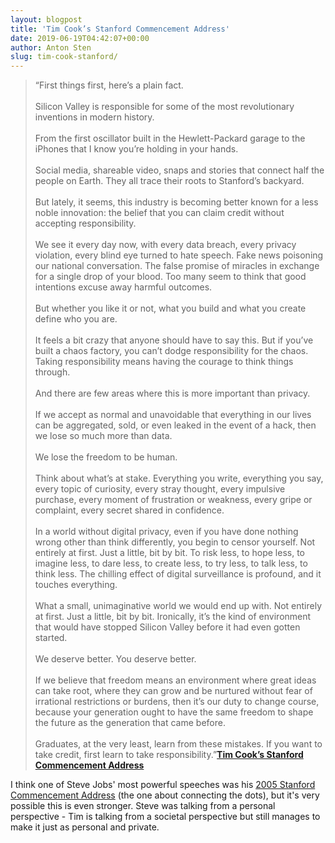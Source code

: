 ```yaml
---
layout: blogpost
title: 'Tim Cook’s Stanford Commencement Address'
date: 2019-06-19T04:42:07+00:00
author: Anton Sten
slug: tim-cook-stanford/
---
```


>“First things first, here’s a plain fact.
<br /><br />
Silicon Valley is responsible for some of the most revolutionary inventions in modern history.
<br /><br />
From the first oscillator built in the Hewlett-Packard garage to the iPhones that I know you’re holding in your hands.
<br /><br />
Social media, shareable video, snaps and stories that connect half the people on Earth. They all trace their roots to Stanford’s backyard.
<br /><br />
But lately, it seems, this industry is becoming better known for a less noble innovation: the belief that you can claim credit without accepting responsibility.
<br /><br />
We see it every day now, with every data breach, every privacy violation, every blind eye turned to hate speech. Fake news poisoning our national conversation. The false promise of miracles in exchange for a single drop of your blood. Too many seem to think that good intentions excuse away harmful outcomes.
<br /><br />
But whether you like it or not, what you build and what you create define who you are.
<br /><br />
It feels a bit crazy that anyone should have to say this. But if you’ve built a chaos factory, you can’t dodge responsibility for the chaos. Taking responsibility means having the courage to think things through.
<br /><br />
And there are few areas where this is more important than privacy.
<br /><br />
If we accept as normal and unavoidable that everything in our lives can be aggregated, sold, or even leaked in the event of a hack, then we lose so much more than data.
<br /><br />
We lose the freedom to be human.
<br /><br />
Think about what’s at stake. Everything you write, everything you say, every topic of curiosity, every stray thought, every impulsive purchase, every moment of frustration or weakness, every gripe or complaint, every secret shared in confidence.
<br /><br />
In a world without digital privacy, even if you have done nothing wrong other than think differently, you begin to censor yourself. Not entirely at first. Just a little, bit by bit. To risk less, to hope less, to imagine less, to dare less, to create less, to try less, to talk less, to think less. The chilling effect of digital surveillance is profound, and it touches everything.
<br /><br />
What a small, unimaginative world we would end up with. Not entirely at first. Just a little, bit by bit. Ironically, it’s the kind of environment that would have stopped Silicon Valley before it had even gotten started.
<br /><br />
We deserve better. You deserve better.
<br /><br />
If we believe that freedom means an environment where great ideas can take root, where they can grow and be nurtured without fear of irrational restrictions or burdens, then it’s our duty to change course, because your generation ought to have the same freedom to shape the future as the generation that came before.
<br /><br />
Graduates, at the very least, learn from these mistakes. If you want to take credit, first learn to take responsibility.”**[Tim Cook’s Stanford Commencement Address](https://www.youtube.com/watch?v=2C2VJwGBRRw)**

I think one of Steve Jobs' most powerful speeches was his [2005 Stanford Commencement Address](https://www.youtube.com/watch?v=UF8uR6Z6KLc) (the one about connecting the dots), but it's very possible this is even stronger. Steve was talking from a personal perspective - Tim is talking from a societal perspective but still manages to make it just as personal and private.
